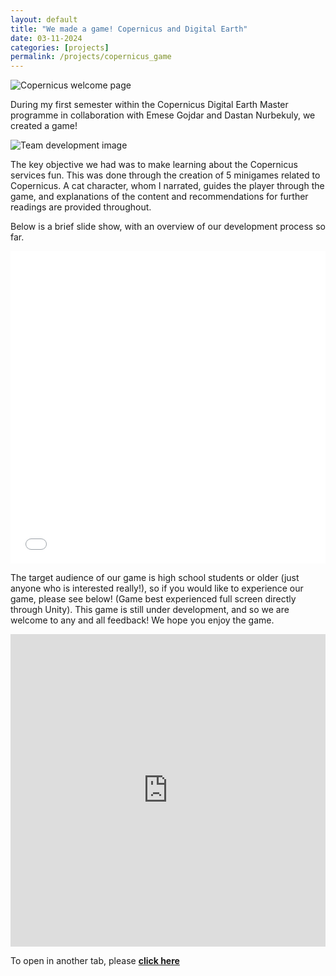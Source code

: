 ```yaml
---
layout: default
title: "We made a game! Copernicus and Digital Earth"
date: 03-11-2024
categories: [projects]
permalink: /projects/copernicus_game
---
```



<div class="blog-image">
  <img src="{{ '/assets/images/projects/background1.png' | relative_url }}" alt="Copernicus welcome page">
</div>

During my first semester within the Copernicus Digital Earth Master programme in collaboration with Emese Gojdar and Dastan Nurbekuly, we created a game!

<div class="blog-image">
  <img src="{{ '/assets/images/projects/team1.heic' | relative_url }}" alt="Team development image">
</div>

The key objective we had was to make learning about the Copernicus services fun. This was done through the creation of 5 minigames related to Copernicus. A cat character, whom I narrated, guides the
player through the game, and explanations of the content and recommendations for further readings are provided throughout.

Below is a brief slide show, with an overview of our development process so far.
<iframe src="[https://storymaps.arcgis.com/stories/3d759c890af1416f8b006de605e028d6](https://www.figma.com/deck/bQYwfncckhux4Lbnu8O2kv/Copernicus-Game-Pitch?node-id=2-48)" width="100%" height="500px" frameborder="0" allowfullscreen allow="geolocation"></iframe>


The target audience of our game is high school students or older (just anyone who is interested really!), so if you would like to experience our game, please see below! (Game best experienced full screen directly through Unity). This game is still under development, and so we are welcome to any and all feedback! We hope you enjoy the game.

<iframe src="https://play.unity.com/en/games/6e97a30f-d1dc-494d-a115-77d721f6445c/copernicus" width="100%" height="500px" frameborder="0" allowfullscreen allow="geolocation"></iframe>

To open in another tab, please [**click here**]([https://arcg.is/19510z1](https://play.unity.com/en/games/6e97a30f-d1dc-494d-a115-77d721f6445c/copernicus)) 
